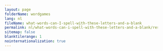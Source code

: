 ```yaml
---
layout: page
folderName: wordgames
lang: nl
fileName: what-words-can-I-spell-with-these-letters-and-a-blank
permalink: nl/what-words-can-i-spell-with-these-letters-and-a-blank/result
sitemap: false
blanktilerange: 1
nointernationalization: true
---
```

